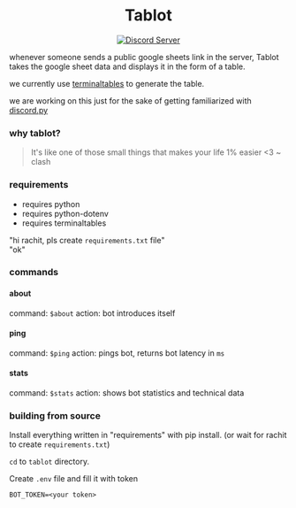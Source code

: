 <h1 align="center">Tablot</h1>

<p align="center">
  <a href="https://discord.gg/YRvmXT">
    <img src="https://badgen.net/badge/discord/join%20chat/7289DA?icon=discord" alt="Discord Server" />
  </a>
</p>

whenever someone sends a public google sheets link in the server, Tablot takes the google sheet data and displays it in the form of a table.

we currently use <a href='https://pypi.org/project/terminaltables/'>terminaltables</a> to generate the table.

we are working on this just for the sake of getting familiarized with <a href='https://discordpy.readthedocs.io/en/latest/'>discord.py</a>

### why tablot?
> It's like one of those small things that makes your life 1% easier <3
> ~ clash

### requirements
* requires python 
* requires python-dotenv 
* requires terminaltables

"hi rachit, pls create `requirements.txt` file" <br>
"ok"

### commands

#### about
command: `$about`
action: bot introduces itself

#### ping
command: `$ping`
action: pings bot, returns bot latency in `ms`

#### stats
command: `$stats`
action: shows bot statistics and technical data

### building from source
Install everything written in "requirements" with pip install.
(or wait for rachit to create `requirements.txt`)

`cd` to `tablot` directory.

Create `.env` file and fill it with token

`BOT_TOKEN=<your token>`